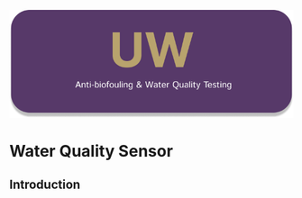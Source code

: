 <p align="center">
  <img src="assets/UWwqs.png" alt="Logo" width="600">
</p>

# Water Quality Sensor
## Introduction
## 